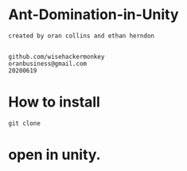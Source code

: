 # Ant-Domination-in-Unity

```
created by oran collins and ethan herndon


github.com/wisehackermonkey
oranbusiness@gmail.com
20200619
```

# How to install
```
git clone
```

# open in unity.